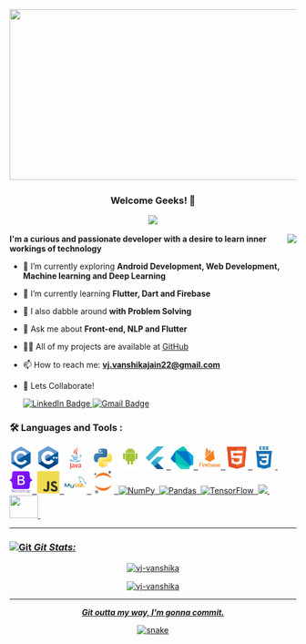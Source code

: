 <p align="center">
<a href="#"><img src="https://i.imgur.com/rHlEdDq.gif" width="1600" height="300"></a>
</p>
<p align="center">
  <h3 align="center">Welcome Geeks! 👋</h3>
</p>
<p align="center">
  <a align="center" href="https://github.com/DenverCoder1/readme-typing-svg"><img src="https://readme-typing-svg.herokuapp.com?&font=IBM+Plex+Sans&color=F72EE2&size=25&lines=Welcome+to+my+GitHub+Profile!;I'm+a+Front+end+Developer;I'm+an+ML+Enthusiast;I'm+an+Android+Developer" height="40" /></a>
  </p>
  
  <img align="right" src="https://media.giphy.com/media/3oKIPnAiaMCws8nOsE/giphy.gif" height="300">
  
  **I'm a curious and passionate developer with a desire to learn inner workings of technology**

- 🔭 I’m currently exploring **Android Development, Web Development, Machine learning and Deep Learning**

- 🌱 I’m currently learning **Flutter, Dart and Firebase**

- 🧐 I also dabble around **with Problem Solving**

- 💬 Ask me about **Front-end, NLP and Flutter**

- 👨‍💻 All of my projects are available at [GitHub](https://github.com/vj-vanshika)

- 📫 How to reach me: **vj.vanshikajain22@gmail.com**

- 🤝 Lets Collaborate!

  <div align="left"> <a href="https://www.linkedin.com/in/vanshika-jain-b6bb7120a/">
    <img src="https://img.shields.io/badge/LinkedIn-blue?style=for-the-badge&logo=linkedin&logoColor=white" alt="LinkedIn Badge"/>
  <a href="href="mailto:vj.vanshikajain22@gmail.com"">
    <img src="https://img.shields.io/badge/-Gmail-c14438?style=for-the-badge&logo=Gmail&logoColor=white" alt="Gmail Badge"/>
  
 </a>
</div>   
  
### :hammer_and_wrench: Languages and Tools :
<div>
  <img src="https://github.com/devicons/devicon/blob/master/icons/c/c-original.svg" title="C" alt="C" width="40" height="40"/>&nbsp; 
  <img src="https://github.com/devicons/devicon/blob/master/icons/cplusplus/cplusplus-original.svg" title="C++" alt="C++" width="40" height="40"/>&nbsp;
  <img src="https://github.com/devicons/devicon/blob/master/icons/java/java-original-wordmark.svg" title="Java" alt="Java" width="40" height="40"/>&nbsp;
    <img src="https://github.com/devicons/devicon/blob/master/icons/python/python-original.svg" title="Python" alt="Python" width="40" height="40"/>&nbsp;
     <img src="https://raw.githubusercontent.com/devicons/devicon/master/icons/android/android-original-wordmark.svg" alt="android" width="40" height="40"/> </a> <a href="https://angular.io" target="_blank" rel="noreferrer">
  <img src="https://github.com/devicons/devicon/blob/master/icons/flutter/flutter-original.svg" title="Flutter" alt="Flutter" width="40" height="40"/>&nbsp;
   <img src="https://github.com/devicons/devicon/blob/master/icons/dart/dart-original.svg" title="Dart" alt="Dart" width="40" height="40"/>&nbsp;
    <img src="https://github.com/devicons/devicon/blob/master/icons/firebase/firebase-plain-wordmark.svg" title="Firebase" alt="Firebase" width="40" height="40"/>&nbsp;
  <img src="https://github.com/devicons/devicon/blob/master/icons/html5/html5-original.svg" title="HTML5" alt="HTML" width="40" height="40"/>&nbsp;
  <img src="https://github.com/devicons/devicon/blob/master/icons/css3/css3-plain-wordmark.svg"  title="CSS3" alt="CSS" width="40" height="40"/>&nbsp;
  <img src="https://github.com/devicons/devicon/blob/master/icons/bootstrap/bootstrap-original-wordmark.svg" title="BootStrap" alt="Bootstrap" width="40" height="40"/>&nbsp;
  <img src="https://github.com/devicons/devicon/blob/master/icons/javascript/javascript-original.svg" title="JavaScript" alt="JavaScript" width="40" height="40"/>&nbsp;
  <img src="https://github.com/devicons/devicon/blob/master/icons/mysql/mysql-original-wordmark.svg" title="MySQL"  alt="MySQL" width="40" height="40"/>&nbsp;
  <img src="https://github.com/devicons/devicon/blob/master/icons/jupyter/jupyter-original.svg" title="Jupyter" alt="Jupyter" width="40" height="40"/>&nbsp;
  <img src="https://www.vectorlogo.zone/logos/numpy/numpy-ar21.svg" title="Numpy" alt="NumPy" width="50" height="40"/>&nbsp;
  <img src="https://numfocus.org/wp-content/uploads/2016/07/pandas-logo-300.png" title="Pandas" alt="Pandas" width="40" height="40"/>&nbsp;
   <img src="https://www.vectorlogo.zone/logos/tensorflow/tensorflow-ar21.svg" title="TensorFlow" alt="TensorFlow" width="50" height="40"/>&nbsp;
  <img height="50" src="https://miro.medium.com/v2/resize:fit:640/format:webp/1*0G5zu7CnXdMT9pGbYUTQLQ.png"/>&nbsp;
  <img height="40" width="50" src="https://seeklogo.com/images/S/scikit-learn-logo-8766D07E2E-seeklogo.com.png"/>&nbsp;
</div>
  
  ----

  <h3 align="left"> <img src="https://media.giphy.com/media/W5eoZHPpUx9sapR0eu/giphy.gif" width="50px" alt="Git"/>&nbsp;<i><b>Git Stats: </b></i></h3>
  <p align='center'>
  <img align="center" src="https://github-readme-stats.vercel.app/api/top-langs?username=vj-vanshika&show_icons=true&title_color=fff&icon_color=79ff97&text_color=efefef&bg_color=24292e" alt="vj-vanshika" />
</p>
<p align='center'>
  <img align="center" src="https://github-readme-streak-stats.herokuapp.com/?user=vj-vanshika&show_icons=true&title_color=fff&icon_color=79ff97&text_color=efefef&bg_color=24292e" alt="vj-vanshika" />
</p>

  
------
  
  <p align="center">
   <b><i>Git outta my way, I'm gonna commit.</i></b>  </p>
  <p align="center">
  <img src="https://github.com/rock12231/rock12231/blob/output/github-contribution-grid-snake.svg" alt="snake"></center>
</p>

<!--
**vj-vanshika/vj-vanshika** is a ✨ _special_ ✨ repository because its `README.md` (this file) appears on your GitHub profile.

Here are some ideas to get you started:

- 🔭 I’m currently working on ...
- 🌱 I’m currently learning ...
- 👯 I’m looking to collaborate on ...
- 🤔 I’m looking for help with ...
- 💬 Ask me about ...
- 📫 How to reach me: ...
- 😄 Pronouns: ...
- ⚡ Fun fact: ...
-->
